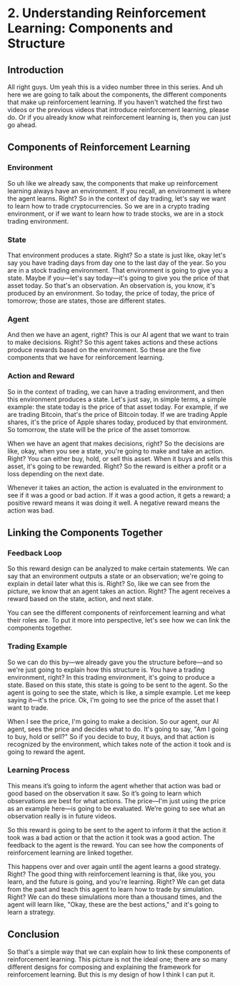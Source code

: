 # 2\. Understanding Reinforcement Learning: Components and Structure

## Introduction

All right guys. Um yeah this is a video number three in this series. And uh here we are going to talk about the components, the different components that make up reinforcement learning. If you haven't watched the first two videos or the previous videos that introduce reinforcement learning, please do. Or if you already know what reinforcement learning is, then you can just go ahead.

## Components of Reinforcement Learning

### Environment

So uh like we already saw, the components that make up reinforcement learning always have an environment. If you recall, an environment is where the agent learns. Right? So in the context of day trading, let's say we want to learn how to trade cryptocurrencies. So we are in a crypto trading environment, or if we want to learn how to trade stocks, we are in a stock trading environment.

### State

That environment produces a state. Right? So a state is just like, okay let's say you have trading days from day one to the last day of the year. So you are in a stock trading environment. That environment is going to give you a state. Maybe if you—let's say today—it's going to give you the price of that asset today. So that's an observation. An observation is, you know, it's produced by an environment. So today, the price of today, the price of tomorrow; those are states, those are different states.

### Agent

And then we have an agent, right? This is our AI agent that we want to train to make decisions. Right? So this agent takes actions and these actions produce rewards based on the environment. So these are the five components that we have for reinforcement learning.

### Action and Reward

So in the context of trading, we can have a trading environment, and then this environment produces a state. Let's just say, in simple terms, a simple example: the state today is the price of that asset today. For example, if we are trading Bitcoin, that's the price of Bitcoin today. If we are trading Apple shares, it's the price of Apple shares today, produced by that environment. So tomorrow, the state will be the price of the asset tomorrow.

When we have an agent that makes decisions, right? So the decisions are like, okay, when you see a state, you're going to make and take an action. Right? You can either buy, hold, or sell this asset. When it buys and sells this asset, it's going to be rewarded. Right? So the reward is either a profit or a loss depending on the next date.

Whenever it takes an action, the action is evaluated in the environment to see if it was a good or bad action. If it was a good action, it gets a reward; a positive reward means it was doing it well. A negative reward means the action was bad.

## Linking the Components Together

### Feedback Loop

So this reward design can be analyzed to make certain statements. We can say that an environment outputs a state or an observation; we're going to explain in detail later what this is. Right? So, like we can see from the picture, we know that an agent takes an action. Right? The agent receives a reward based on the state, action, and next state.

You can see the different components of reinforcement learning and what their roles are. To put it more into perspective, let's see how we can link the components together.

### Trading Example

So we can do this by—we already gave you the structure before—and so we're just going to explain how this structure is. You have a trading environment, right? In this trading environment, it's going to produce a state. Based on this state, this state is going to be sent to the agent. So the agent is going to see the state, which is like, a simple example. Let me keep saying it—it's the price. Ok, I'm going to see the price of the asset that I want to trade.

When I see the price, I'm going to make a decision. So our agent, our AI agent, sees the price and decides what to do. It's going to say, "Am I going to buy, hold or sell?" So if you decide to buy, it buys, and that action is recognized by the environment, which takes note of the action it took and is going to reward the agent.

### Learning Process

This means it’s going to inform the agent whether that action was bad or good based on the observation it saw. So it’s going to learn which observations are best for what actions. The price—I'm just using the price as an example here—is going to be evaluated. We’re going to see what an observation really is in future videos.

So this reward is going to be sent to the agent to inform it that the action it took was a bad action or that the action it took was a good action. The feedback to the agent is the reward. You can see how the components of reinforcement learning are linked together.

This happens over and over again until the agent learns a good strategy. Right? The good thing with reinforcement learning is that, like you, you learn, and the future is going, and you're learning. Right? We can get data from the past and teach this agent to learn how to trade by simulation. Right? We can do these simulations more than a thousand times, and the agent will learn like, "Okay, these are the best actions," and it's going to learn a strategy.

## Conclusion

So that's a simple way that we can explain how to link these components of reinforcement learning. This picture is not the ideal one; there are so many different designs for composing and explaining the framework for reinforcement learning. But this is my design of how I think I can put it.